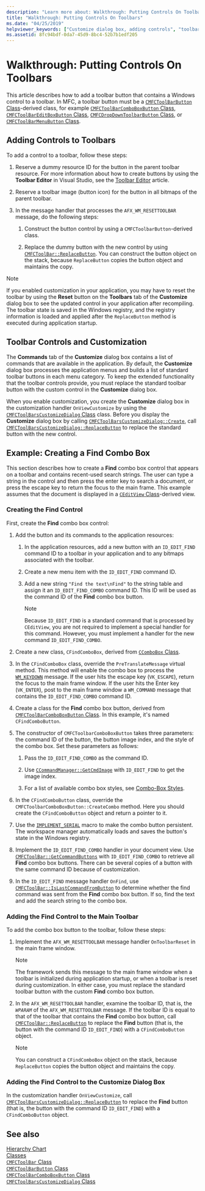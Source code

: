 ```yaml
---
description: "Learn more about: Walkthrough: Putting Controls On Toolbars"
title: "Walkthrough: Putting Controls On Toolbars"
ms.date: "04/25/2019"
helpviewer_keywords: ["Customize dialog box, adding controls", "toolbars [MFC], adding controls"]
ms.assetid: 8fc94bdf-0da7-45d9-8bc4-52b7b1edf205
---
```

# Walkthrough: Putting Controls On Toolbars

This article describes how to add a toolbar button that contains a Windows control to a toolbar. In MFC, a toolbar button must be a [`CMFCToolBarButton` Class](../mfc/reference/cmfctoolbarbutton-class.md)-derived class, for example [`CMFCToolBarComboBoxButton` Class](../mfc/reference/cmfctoolbarcomboboxbutton-class.md), [`CMFCToolBarEditBoxButton` Class](../mfc/reference/cmfctoolbareditboxbutton-class.md), [`CMFCDropDownToolbarButton` Class](../mfc/reference/cmfcdropdowntoolbarbutton-class.md), or [`CMFCToolBarMenuButton` Class](../mfc/reference/cmfctoolbarmenubutton-class.md).

## Adding Controls to Toolbars

To add a control to a toolbar, follow these steps:

1. Reserve a dummy resource ID for the button in the parent toolbar resource. For more information about how to create buttons by using the **Toolbar Editor** in Visual Studio, see the [Toolbar Editor](../windows/toolbar-editor.md) article.

1. Reserve a toolbar image (button icon) for the button in all bitmaps of the parent toolbar.

1. In the message handler that processes the `AFX_WM_RESETTOOLBAR` message, do the following steps:

   1. Construct the button control by using a `CMFCToolbarButton`-derived class.

   1. Replace the dummy button with the new control by using [`CMFCToolBar::ReplaceButton`](../mfc/reference/cmfctoolbar-class.md#replacebutton). You can construct the button object on the stack, because `ReplaceButton` copies the button object and maintains the copy.

> [!NOTE]
> If you enabled customization in your application, you may have to reset the toolbar by using the **Reset** button on the **Toolbars** tab of the **Customize** dialog box to see the updated control in your application after recompiling. The toolbar state is saved in the Windows registry, and the registry information is loaded and applied after the `ReplaceButton` method is executed during application startup.

## Toolbar Controls and Customization

The **Commands** tab of the **Customize** dialog box contains a list of commands that are available in the application. By default, the **Customize** dialog box processes the application menus and builds a list of standard toolbar buttons in each menu category. To keep the extended functionality that the toolbar controls provide, you must replace the standard toolbar button with the custom control in the **Customize** dialog box.

When you enable customization, you create the **Customize** dialog box in the customization handler `OnViewCustomize` by using the [`CMFCToolBarsCustomizeDialog` Class](../mfc/reference/cmfctoolbarscustomizedialog-class.md) class. Before you display the **Customize** dialog box by calling [`CMFCToolBarsCustomizeDialog::Create`](../mfc/reference/cmfctoolbarscustomizedialog-class.md#create), call [`CMFCToolBarsCustomizeDialog::ReplaceButton`](../mfc/reference/cmfctoolbarscustomizedialog-class.md#replacebutton) to replace the standard button with the new control.

## Example: Creating a Find Combo Box

This section describes how to create a **Find** combo box control that appears on a toolbar and contains recent-used search strings. The user can type a string in the control and then press the enter key to search a document, or press the escape key to return the focus to the main frame. This example assumes that the document is displayed in a [`CEditView` Class](../mfc/reference/ceditview-class.md)-derived view.

### Creating the Find Control

First, create the **Find** combo box control:

1. Add the button and its commands to the application resources:

   1. In the application resources, add a new button with an `ID_EDIT_FIND` command ID to a toolbar in your application and to any bitmaps associated with the toolbar.

   1. Create a new menu item with the `ID_EDIT_FIND` command ID.

   1. Add a new string `"Find the text\nFind"` to the string table and assign it an `ID_EDIT_FIND_COMBO` command ID. This ID will be used as the command ID of the **Find** combo box button.

        > [!NOTE]
        > Because `ID_EDIT_FIND` is a standard command that is processed by `CEditView`, you are not required to implement a special handler for this command.  However, you must implement a handler for the new command `ID_EDIT_FIND_COMBO`.

1. Create a new class, `CFindComboBox`, derived from [`CComboBox` Class](../mfc/reference/ccombobox-class.md).

1. In the `CFindComboBox` class, override the `PreTranslateMessage` virtual method. This method will enable the combo box to process the [`WM_KEYDOWN`](/windows/win32/inputdev/wm-keydown) message. If the user hits the escape key (`VK_ESCAPE`), return the focus to the main frame window. If the user hits the Enter key (`VK_ENTER`), post to the main frame window a `WM_COMMAND` message that contains the `ID_EDIT_FIND_COMBO` command ID.

1. Create a class for the **Find** combo box button, derived from [`CMFCToolBarComboBoxButton` Class](../mfc/reference/cmfctoolbarcomboboxbutton-class.md). In this example, it's named `CFindComboButton`.

1. The constructor of `CMFCToolbarComboBoxButton` takes three parameters: the command ID of the button, the button image index, and the style of the combo box. Set these parameters as follows:

   1. Pass the `ID_EDIT_FIND_COMBO` as the command ID.

   1. Use [`CCommandManager::GetCmdImage`](reference/internal-classes.md) with `ID_EDIT_FIND` to get the image index.

   1. For a list of available combo box styles, see [Combo-Box Styles](../mfc/reference/styles-used-by-mfc.md#combo-box-styles).

1. In the `CFindComboButton` class, override the `CMFCToolbarComboBoxButton::CreateCombo` method. Here you should create the `CFindComboButton` object and return a pointer to it.

1. Use the [`IMPLEMENT_SERIAL`](../mfc/reference/run-time-object-model-services.md#implement_serial) macro to make the combo button persistent. The workspace manager automatically loads and saves the button's state in the Windows registry.

1. Implement the `ID_EDIT_FIND_COMBO` handler in your document view. Use [`CMFCToolBar::GetCommandButtons`](../mfc/reference/cmfctoolbar-class.md#getcommandbuttons) with `ID_EDIT_FIND_COMBO` to retrieve all **Find** combo box buttons. There can be several copies of a button with the same command ID because of customization.

1. In the `ID_EDIT_FIND` message handler `OnFind`, use [`CMFCToolBar::IsLastCommandFromButton`](../mfc/reference/cmfctoolbar-class.md#islastcommandfrombutton) to determine whether the find command was sent from the **Find** combo box button. If so, find the text and add the search string to the combo box.

### Adding the Find Control to the Main Toolbar

To add the combo box button to the toolbar, follow these steps:

1. Implement the `AFX_WM_RESETTOOLBAR` message handler `OnToolbarReset` in the main frame window.

    > [!NOTE]
    > The framework sends this message to the main frame window when a toolbar is initialized during application startup, or when a toolbar is reset during customization. In either case, you must replace the standard toolbar button with the custom **Find** combo box button.

1. In the `AFX_WM_RESETTOOLBAR` handler, examine the toolbar ID, that is, the *`WPARAM`* of the `AFX_WM_RESETTOOLBAR` message. If the toolbar ID is equal to that of the toolbar that contains the **Find** combo box button, call [`CMFCToolBar::ReplaceButton`](../mfc/reference/cmfctoolbar-class.md#replacebutton) to replace the **Find** button (that is, the button with the command ID `ID_EDIT_FIND`) with a `CFindComboButton` object.

    > [!NOTE]
    > You can construct a `CFindComboBox` object on the stack, because `ReplaceButton` copies the button object and maintains the copy.

### Adding the Find Control to the Customize Dialog Box

In the customization handler `OnViewCustomize`, call [`CMFCToolBarsCustomizeDialog::ReplaceButton`](../mfc/reference/cmfctoolbarscustomizedialog-class.md#replacebutton) to replace the **Find** button (that is, the button with the command ID `ID_EDIT_FIND`) with a `CFindComboButton` object.

## See also

[Hierarchy Chart](../mfc/hierarchy-chart.md)\
[Classes](../mfc/reference/mfc-classes.md)\
[`CMFCToolBar` Class](../mfc/reference/cmfctoolbar-class.md)\
[`CMFCToolBarButton` Class](../mfc/reference/cmfctoolbarbutton-class.md)\
[`CMFCToolBarComboBoxButton` Class](../mfc/reference/cmfctoolbarcomboboxbutton-class.md)\
[`CMFCToolBarsCustomizeDialog` Class](../mfc/reference/cmfctoolbarscustomizedialog-class.md)
